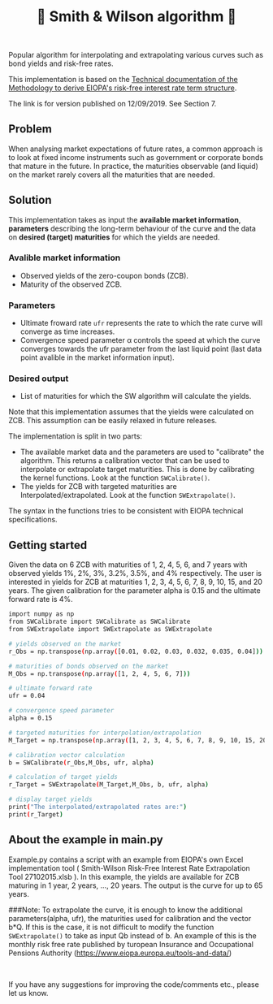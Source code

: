 <h1 align="center" style="border-botom: none">
  <b>
    🐍 Smith & Wilson algorithm 🐍     
  </b>
</h1>

</br>

Popular algorithm for interpolating and extrapolating various curves such as bond yields and risk-free rates. 

This implementation is based on the [Technical documentation of the Methodology to derive EIOPA's risk-free interest rate term structure](https://www.eiopa.europa.eu/sites/default/files/risk_free_interest_rate/12092019-technical_documentation.pdf).

The link is for version published on 12/09/2019. See Section 7.

## Problem

When analysing market expectations of future rates, a common approach is to look at fixed income instruments such as government or corporate bonds that mature in the future. In practice, the maturities observable (and liquid) on the market rarely covers all the maturities that are needed.

## Solution

This implementation takes as input the <b>available market information</b>, <b>parameters</b> describing the long-term behaviour of the curve and the data on <b>desired (target) maturities</b> for which the yields are needed.

### Avalible market information
- Observed yields of the zero-coupon bonds (ZCB).
- Maturity of the observed ZCB.

### Parameters
- Ultimate froward rate `ufr` represents the rate to which the rate curve will converge as time increases.
- Convergence speed parameter α controls the speed at which the curve converges towards the ufr parameter from the last liquid point (last data point avalible in the market information input).

### Desired output
- List of maturities for which the SW algorithm will calculate the yields.

Note that this implementation assumes that the yields were calculated on ZCB. This assumption can be easily relaxed in future releases.

The implementation is split in two parts: 

- The available market data and the parameters are used to "calibrate" the algorithm. This returns a calibration vector that can be used to interpolate or extrapolate target maturities. This is done by calibrating the kernel functions. Look at the function `SWCalibrate()`.
- The yields for ZCB with targeted maturities are Interpolated/extrapolated. Look at the function `SWExtrapolate()`.

The syntax in the functions tries to be consistent with EIOPA technical specifications.

## Getting started

Given the data on 6 ZCB with maturities of 1, 2, 4, 5, 6, and 7 years with observed yields 1%, 2%, 3%, 3.2%, 3.5%, and 4% respectively. The user is interested in yields for ZCB at maturities 1, 2, 3, 4, 5, 6, 7, 8, 9, 10, 15, and 20 years. The given calibration for the parameter alpha is 0.15 and the ultimate forward rate is 4%. 

```bash
import numpy as np
from SWCalibrate import SWCalibrate as SWCalibrate
from SWExtrapolate import SWExtrapolate as SWExtrapolate

# yields observed on the market
r_Obs = np.transpose(np.array([0.01, 0.02, 0.03, 0.032, 0.035, 0.04])) 

# maturities of bonds observed on the market
M_Obs = np.transpose(np.array([1, 2, 4, 5, 6, 7]))  

# ultimate forward rate
ufr = 0.04 

# convergence speed parameter
alpha = 0.15 

# targeted maturities for interpolation/extrapolation
M_Target = np.transpose(np.array([1, 2, 3, 4, 5, 6, 7, 8, 9, 10, 15, 20])) 

# calibration vector calculation
b = SWCalibrate(r_Obs,M_Obs, ufr, alpha) 

# calculation of target yields
r_Target = SWExtrapolate(M_Target,M_Obs, b, ufr, alpha)

# display target yields
print("The interpolated/extrapolated rates are:") 
print(r_Target)
```

## About the example in main.py

Example.py contains a script with an example from EIOPA's own Excel implementation tool ( Smith-Wilson Risk-Free Interest Rate Extrapolation Tool 27102015.xlsb ). In this example, the yields are available for ZCB maturing in 1 year, 2 years, ..., 20 years. The output is the curve for up to 65 years.

###Note:
To extrapolate the curve, it is enough to know the additional parameters(alpha, ufr), the maturities used for calibration and the vector b*Q. If this is the case, it is not difficult to modify the function `SWExtrapolate()` to take as input Qb instead of b. An example of this is the monthly risk free rate published by turopean Insurance and Occupational Pensions Authority (https://www.eiopa.europa.eu/tools-and-data/)

</br>

If you have any suggestions for improving the code/comments etc., please let us know.

